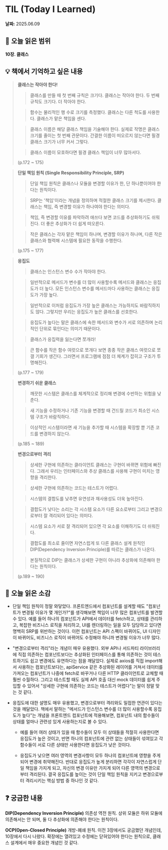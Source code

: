 # TIL (Today I Learned)

**날짜:** 2025.06.09

## 📖 오늘 읽은 범위

**10장. 클래스**

## 💡 책에서 기억하고 싶은 내용

> **클래스는 작아야 한다!**
>
> > 클래스를 만들 때 첫 번째 규칙은 크기다. 클래스는 작아야 한다. 두 번째 규칙도 크기다. 더 작아야 한다.
>
> > 함수는 물리적인 행 수로 크기를 측정했다. 클래스는 다른 척도를 사용한다. 클래스가 맡은 책임을 센다.
>
> > 클래스 이름은 해당 클래스 책임을 기술해야 한다. 실제로 작명은 클래스 크기를 줄이는 첫 번째 관문이다. 간결한 이름이 떠오르지 않는다면 필경 클래스 크기가 너무 커서 그렇다.
>
> > 클래스 이름이 모호하다면 필경 클래스 책임이 너무 많아서다.
>
> (p.172 ~ 175)

> **단일 책임 원칙 (Single Responsibility Principle, SRP)**
>
> > 단일 책임 원칙은 클래스나 모듈을 변경할 이유가 한, 단 하나뿐이어야 한다는 원칙이다.
>
> > SRP는 '책임'이라는 개념을 정의하며 적절한 클래스 크기를 제시한다. 클래스는 책임, 즉 변경할 이유가 하나여야 한다는 의미다.
>
> > 책임, 즉 변경할 이유를 파악하려 애쓰다 보면 코드를 추상화하기도 쉬워진다. 더 좋은 추상화가 더 쉽게 떠오른다.
>
> > 작은 클래스는 각자 맡은 책임이 하나며, 변경할 이유가 하나며, 다른 작은 클래스와 협력해 시스템에 필요한 동작을 수행한다.
>
> (p.175 ~ 177)

> **응집도**
>
> > 클래스는 인스턴스 변수 수가 작아야 한다.
>
> > 일반적으로 메서드가 변수를 더 많이 사용할수록 메서드와 클래스는 응집도가 더 높다. 모든 인스턴스 변수를 메서드마다 사용하는 클래스는 응집도가 가장 높다.
>
> > 일반적으로 이처럼 응집도가 가장 높은 클래스는 가능하지도 바람직하지도 않다. 그렇지만 우리는 응집도가 높은 클래스를 선호한다.
>
> > 응집도가 높다는 말은 클래스에 속한 메서드와 변수가 서로 의존하며 논리적인 단위로 묶인다는 의미기 때문이다.
>
> > 클래스가 응집력을 잃는다면 쪼개라!
>
> > 큰 함수를 작은 함수 여럿으로 쪼개다 보면 종종 작은 클래스 여럿으로 쪼갤 기회가 생긴다. 그러면서 프로그램에 점점 더 체계가 잡히고 구조가 투명해진다.
>
> (p.177 ~ 179)

> **변경하기 쉬운 클래스**
>
> > 깨끗한 시스템은 클래스를 체계적으로 정리해 변경에 수반하는 위험을 낮춘다.
>
> > 새 기능을 수정하거나 기존 기능을 변경할 때 건드릴 코드가 최소인 시스템 구조가 바람직하다.
>
> > 이상적인 시스템이라면 새 기능을 추가할 때 시스템을 확장할 뿐 기존 코드를 변경하지 않는다.
>
> (p.185 ~ 189)

> **변경으로부터 격리**
>
> > 상세한 구현에 의존하는 클라이언트 클래스는 구현이 바뀌면 위험에 빠진다. 그래서 우리는 인터페이스와 추상 클래스를 사용해 구현이 미치는 영향을 격리한다.
>
> > 상세한 구현에 의존하는 코드는 테스트가 어렵다.
>
> > 시스템의 결합도를 낮추면 유연성과 재사용성도 더욱 높아진다.
>
> > 결합도가 낮다는 소리는 각 시스템 요소가 다른 요소로부터 그리고 변경으로부터 잘 격리되어 있다는 의미다.
>
> > 시스템 요소가 서로 잘 격리되어 있으면 각 요소를 이해하기도 더 쉬워진다.
>
> > 결합도를 최소로 줄이면 자연스럽게 또 다른 클래스 설계 원칙인 DIP(Dependency Inversion Principle)를 따르는 클래스가 나온다.
>
> > 본질적으로 DIP는 클래스가 상세한 구현이 아니라 추상화에 의존해야 한다는 원칙이다.
>
> (p.189 ~ 190)

## 🤔 오늘 읽은 소감

- 단일 책임 원칙이 정말 와닿았다. 프론트엔드에서 컴포넌트를 설계할 때도 "컴포넌트가 변경될 이유가 몇 개인가?"를 생각해보면 책임이 너무 많은 컴포넌트를 발견할 수 있다. 예를 들어 하나의 컴포넌트가 API에서 데이터를 fetch하고, 상태를 관리하고, 복잡한 비즈니스 로직을 처리하고, UI를 렌더링하는 일을 모두 담당하고 있다면 명백히 SRP를 위반하는 것이다. 이런 컴포넌트는 API 스펙이 바뀌어도, UI 디자인이 바뀌어도, 비즈니스 로직이 바뀌어도 수정해야 하니까 변경될 이유가 너무 많다.

- "변경으로부터 격리"라는 개념이 매우 유용했다. 외부 API나 서드파티 라이브러리에 직접 의존하는 컴포넌트보다는 추상화된 인터페이스를 통해 의존하는 것이 테스트하기도 쉽고 변경에도 유연하다는 점을 깨달았다. 실제로 axios를 직접 import해서 사용하는 컴포넌트보다는, apiService 같은 추상화된 레이어를 거쳐서 데이터를 가져오는 컴포넌트가 나중에 fetch로 바꾸거나 다른 HTTP 클라이언트로 교체할 때 훨씬 수월하다. 그리고 테스트할 때도 실제 API 호출 대신 mock 데이터를 쉽게 주입할 수 있어서 "상세한 구현에 의존하는 코드는 테스트가 어렵다"는 말이 정말 맞는 것 같다.

- 응집도에 대한 설명도 매우 유용했고, 변경으로부터 격리와도 밀접한 연관이 있다는 것을 깨달았다. 책에서 말하는 "메서드가 인스턴스 변수를 더 많이 사용할수록 응집도가 높다"는 개념을 프론트엔드 컴포넌트에 적용해보면, 컴포넌트 내의 함수들이 상태를 얼마나 관련성 있게 사용하는지로 볼 수 있다.

  - 예를 들어 여러 상태가 있을 때 함수들이 모두 이 상태들을 적절히 사용한다면 응집도가 높은 것이고, 반면 하나의 컴포넌트에 관련 없는 상태들이 섞여있고 각 함수들이 서로 다른 상태만 사용한다면 응집도가 낮은 것이다.

  - 응집도가 낮으면 여러 영역의 변경사항이 모두 하나의 컴포넌트에 영향을 주게 되어 변경에 취약해진다. 반대로 응집도가 높게 분리하면 각각이 자연스럽게 단일 책임을 가지게 되고, 자신의 변경 이유만 가지게 되어 다른 영역의 변경으로부터 격리된다. 결국 응집도를 높이는 것이 단일 책임 원칙을 지키고 변경으로부터 격리시키는 핵심 방법 중 하나인 것 같다.

## ❓ 궁금한 내용

**DIP(Dependency Inversion Principle)**
의존성 역전 원칙. 상위 모듈은 하위 모듈에 의존해서는 안 되며, 둘 다 추상화에 의존해야 한다는 원칙이다.

**OCP(Open-Closed Principle)**
개방-폐쇄 원칙. 이전 3장에서도 궁금했던 개념인데, 10장에서 다시 나왔다. 확장에는 열려있고 수정에는 닫혀있어야 한다는 원칙으로, 클래스 설계에서 매우 중요한 개념인 것 같다.
